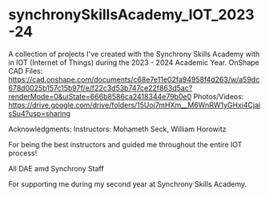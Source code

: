 # synchronySkillsAcademy_IOT_2023-24
A collection of projects I've created with the Synchrony Skills Academy with in IOT (Internet of Things) during the 2023 - 2024 Academic Year.
OnShape CAD Files: https://cad.onshape.com/documents/c68e7e11e02fa94958f4d263/w/a59dc678d0025b157c15b97f/e/f22c3d53b747ce22f863d5ac?renderMode=0&uiState=666b8586ca2418344e79b0e0
Photos/Videos: https://drive.google.com/drive/folders/15Uoi7mHXm__M6WnRW1yGHxi4CjaisSu4?usp=sharing

Acknowledgments: 
Instructors: Mohameth Seck, William Horowitz 

For being the best instructors and guided me throughout the entire IOT process! 

All DAE amd Synchrony Staff

For supporting me during my second year at Synchrony Skills Academy. 
